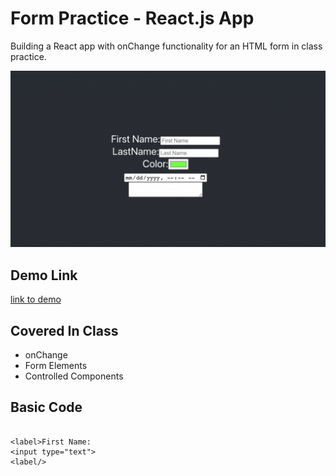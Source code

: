 # Form Practice - React.js App 

Building a React app with onChange functionality for an HTML form in class practice.

![Screenshot](./public/images/readme.png)

## Demo Link
[link to demo](https://form-practice-dr.web.app)

## Covered In Class
* onChange
* Form Elements
* Controlled Components

## Basic Code
```

<label>First Name:
<input type="text">
<label/>

```



